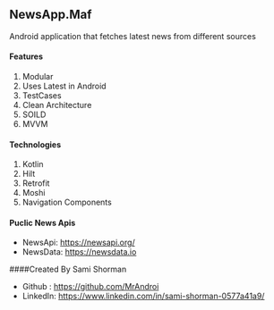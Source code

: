 ## NewsApp.Maf

Android application that fetches latest news from different sources

#### Features
1. Modular
2. Uses Latest in Android
3. TestCases
4. Clean Architecture
5. SOILD
6. MVVM

#### Technologies
1. Kotlin
2. Hilt
3. Retrofit
4. Moshi
5. Navigation Components


#### Puclic News Apis

- NewsApi: https://newsapi.org/
- NewsData: https://newsdata.io

####Created By Sami Shorman

- Github : https://github.com/MrAndroi
- LinkedIn: https://www.linkedin.com/in/sami-shorman-0577a41a9/
